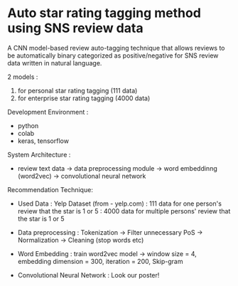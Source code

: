 # Auto star rating tagging method using SNS review data

A CNN model-based review auto-tagging technique that allows reviews to be automatically binary categorized as positive/negative for SNS review data written in natural language.

2 models : 
1) for personal star rating tagging (111 data)
2) for enterprise star rating tagging (4000 data)

Development Environment :
- python
- colab
- keras, tensorflow

System Architecture :
- review text data -> data preprocessing module -> word embeddinng (word2vec) -> convolutional neural network

Recommendation Technique:
- Used Data : Yelp Dataset (from - yelp.com)
  : 111 data for one person's review that the star is 1 or 5
  : 4000 data for multiple persons' review that the star is 1 or 5
  
- Data preprocessing
  : Tokenization -> Filter unnecessary PoS -> Normalization -> Cleaning (stop words etc)

- Word Embedding
  : train word2vec model 
    -> window size = 4, embedding dimension = 300, iteration = 200, Skip-gram

- Convolutional Neural Network
  : Look our poster!


  
